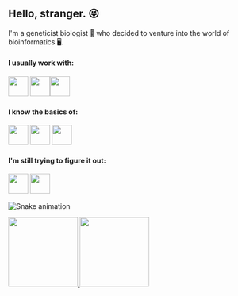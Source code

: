 ## Hello, stranger. :stuck_out_tongue_winking_eye:

I'm a geneticist biologist 🧬 who decided to venture into the world of bioinformatics 🖥️. 


#### I usually work with: 
<img src="https://cdn.jsdelivr.net/gh/devicons/devicon/icons/r/r-original.svg" width="40" height="40"/>   <img src="https://cdn.jsdelivr.net/gh/devicons/devicon/icons/rstudio/rstudio-original.svg" width="40" height="40"/><img src="https://cdn.jsdelivr.net/gh/devicons/devicon/icons/linux/linux-original.svg" width="40" height="40"/>


#### I know the basics of:
<img src="https://cdn.jsdelivr.net/gh/devicons/devicon/icons/putty/putty-original.svg" width="40" height="40"/>   <img src="https://cdn.jsdelivr.net/gh/devicons/devicon/icons/filezilla/filezilla-plain.svg" width="40" height="40"/>   <img src="https://cdn.jsdelivr.net/gh/devicons/devicon/icons/googlecloud/googlecloud-original.svg" width="40" height="40"/>


#### I'm still trying to figure it out:
<img src="https://cdn.jsdelivr.net/gh/devicons/devicon/icons/python/python-original.svg" width="40" height="40"/>   <img src="https://cdn.jsdelivr.net/gh/devicons/devicon/icons/github/github-original.svg" width="40" height="40"/>   


![Snake animation](https://github.com/gcgiudicelli/gcgiudicelli/blob/output/github-contribution-grid-snake.svg)

<div>
<a href="https://github.com/gcgiudicelli">
<img height="140em" src="https://github-readme-stats.vercel.app/api/top-langs/?username=gcgiudicelli&layout=compact&langs_count=7&theme=aura"/>
<img height="140em" src="https://github-readme-stats.vercel.app/api?username=gcgiudicelli&show_icons=true&theme=aura&include_all_commits=true&count_private=true"/>
</div>

<!--

HOW TO CREATE A README FILE: https://www.alura.com.br/artigos/como-criar-um-readme-para-seu-perfil-github?gclid=Cj0KCQjwn9CgBhDjARIsAD15h0BftHMQIJNKiofVvJ0JjiBz-AoUIpuG1o4YqX2O5jBF2QII6RQHaUEaAgMsEALw_wcB
GITHUB EMOJIS: https://github.com/hideraldus13/github-emoji

**gcgiudicelli/gcgiudicelli** is a ✨ _special_ ✨ repository because its `README.md` (this file) appears on your GitHub profile.

Here are some ideas to get you started:

- 🔭 I’m currently working on ...
- 🌱 I’m currently learning ...
- 👯 I’m looking to collaborate on ...
- 🤔 I’m looking for help with ...
- 💬 Ask me about ...
- 📫 How to reach me: ...
- 😄 Pronouns: ...
- ⚡ Fun fact: ...
-->
